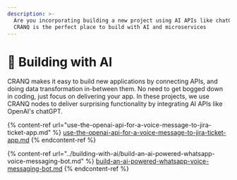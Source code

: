 ```yaml
---
description: >-
  Are you incorporating building a new project using AI APIs like chatGPT? 
  CRANQ is the perfect place to build with AI and microservices
---
```


# 💪 Building with AI

CRANQ makes it easy to build new applications by connecting APIs, and doing data transformation in-between them.   No need to get bogged down in coding, just focus on delivering your app.  In these projects, we use CRANQ nodes to deliver surprising functionality by integrating AI APIs like OpenAI's chatGPT.

{% content-ref url="use-the-openai-api-for-a-voice-message-to-jira-ticket-app.md" %}
[use-the-openai-api-for-a-voice-message-to-jira-ticket-app.md](use-the-openai-api-for-a-voice-message-to-jira-ticket-app.md)
{% endcontent-ref %}

{% content-ref url="../building-with-ai/build-an-ai-powered-whatsapp-voice-messaging-bot.md" %}
[build-an-ai-powered-whatsapp-voice-messaging-bot.md](../building-with-ai/build-an-ai-powered-whatsapp-voice-messaging-bot.md)
{% endcontent-ref %}
